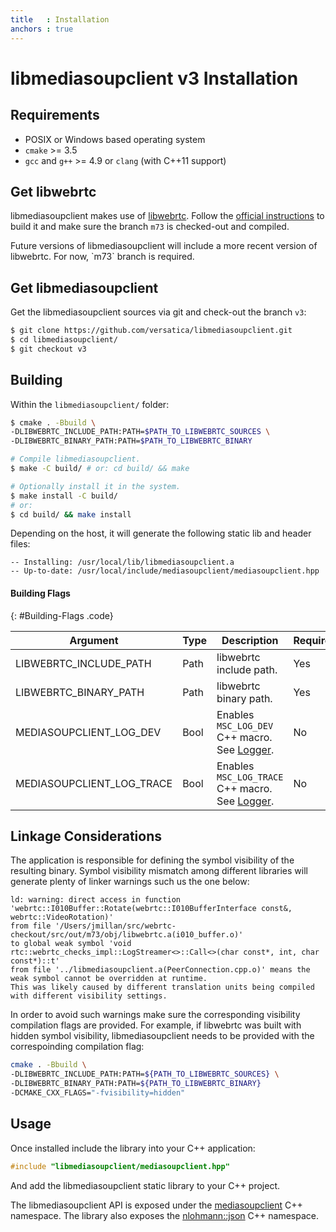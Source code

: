 ```yaml
---
title   : Installation
anchors : true
---
```



# libmediasoupclient v3 Installation


## Requirements

* POSIX or Windows based operating system
* `cmake` >= 3.5
* `gcc` and `g++` >= 4.9 or `clang` (with C++11 support)


## Get libwebrtc

libmediasoupclient makes use of [libwebrtc](https://webrtc.org/native-code). Follow the [official instructions](https://webrtc.org/native-code/development/) to build it and make sure the branch `m73` is checked-out and compiled.

<div markdown="1" class="note">
Future versions of libmediasoupclient will include a more recent version of libwebrtc. For now, `m73` branch is required.
</div>


## Get libmediasoupclient

Get the libmediasoupclient sources via git and check-out the branch `v3`:

```bash
$ git clone https://github.com/versatica/libmediasoupclient.git
$ cd libmediasoupclient/
$ git checkout v3
```

## Building

Within the `libmediasoupclient/` folder:

```bash
$ cmake . -Bbuild \
-DLIBWEBRTC_INCLUDE_PATH:PATH=$PATH_TO_LIBWEBRTC_SOURCES \
-DLIBWEBRTC_BINARY_PATH:PATH=$PATH_TO_LIBWEBRTC_BINARY

# Compile libmediasoupclient.
$ make -C build/ # or: cd build/ && make

# Optionally install it in the system.
$ make install -C build/
# or:
$ cd build/ && make install
```

Depending on the host, it will generate the following static lib and header files:

```
-- Installing: /usr/local/lib/libmediasoupclient.a
-- Up-to-date: /usr/local/include/mediasoupclient/mediasoupclient.hpp
```


#### Building Flags
{: #Building-Flags .code}

<div markdown="1" class="table-wrapper L3">

Argument        | Type    | Description | Required | Default 
--------------- | ------- | ----------- | -------- | ----------
LIBWEBRTC_INCLUDE_PATH | Path | libwebrtc include path. | Yes |
LIBWEBRTC_BINARY_PATH | Path | libwebrtc binary path. | Yes |
MEDIASOUPCLIENT_LOG_DEV | Bool | Enables `MSC_LOG_DEV` C++ macro. See [Logger](/documentation/v3/libmediasoupclient/api/#Logger). | No | `false`
MEDIASOUPCLIENT_LOG_TRACE | Bool | Enables `MSC_LOG_TRACE` C++ macro. See [Logger](/documentation/v3/libmediasoupclient/api/#Logger). | No | `false`

</div>


## Linkage Considerations

The application is responsible for defining the symbol visibility of the resulting binary. Symbol visibility mismatch among different libraries will generate plenty of linker warnings such us the one below:

```
ld: warning: direct access in function 'webrtc::I010Buffer::Rotate(webrtc::I010BufferInterface const&, webrtc::VideoRotation)'
from file '/Users/jmillan/src/webrtc-checkout/src/out/m73/obj/libwebrtc.a(i010_buffer.o)'
to global weak symbol 'void rtc::webrtc_checks_impl::LogStreamer<>::Call<>(char const*, int, char const*)::t'
from file '../libmediasoupclient.a(PeerConnection.cpp.o)' means the weak symbol cannot be overridden at runtime.
This was likely caused by different translation units being compiled with different visibility settings.
```

In order to avoid such warnings make sure the corresponding visibility compilation flags are provided. For example, if libwebrtc was built with hidden symbol visibility, libmediasoupclient needs to be provided with the correspoinding compilation flag:

```bash
cmake . -Bbuild \
-DLIBWEBRTC_INCLUDE_PATH:PATH=${PATH_TO_LIBWEBRTC_SOURCES} \
-DLIBWEBRTC_BINARY_PATH:PATH=${PATH_TO_LIBWEBRTC_BINARY}
-DCMAKE_CXX_FLAGS="-fvisibility=hidden"
```

## Usage

Once installed include the library into your C++ application:

```c++
#include "libmediasoupclient/mediasoupclient.hpp"
```

And add the libmediasoupclient static library to your C++ project.

The libmediasoupclient API is exposed under the [mediasoupclient](/documentation/v3/libmediasoupclient/api/#mediasoupclient) C++ namespace. The library also exposes the [nlohmann::json](/documentation/v3/libmediasoupclient/api/#nlohmann-json) C++ namespace.

